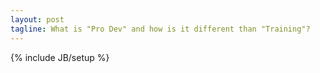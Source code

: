```yaml
---
layout: post
tagline: What is "Pro Dev" and how is it different than "Training"?
---
```


{% include JB/setup %}
